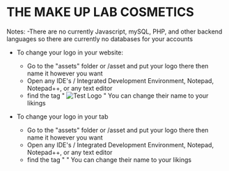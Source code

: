# THE MAKE UP LAB COSMETICS

Notes:
-There are no currently Javascript, mySQL, PHP, and other backend languages so there are currently no databases for your accounts 

- To change your logo in your website:
    - Go to the "assets" folder or /asset and put your logo there then name it however you want
    - Open any IDE's / Integrated Development Environment, Notepad, Notepad++, or any text editor
    - find the tag " <img src="assets/test-loggo.png" alt="Test Logo" class="test-logo"> " You can change their name to your likings

- To change your logo in your tab
     - Go to the "assets" folder or /asset and put your logo there then name it however you want
    - Open any IDE's / Integrated Development Environment, Notepad, Notepad++, or any text editor
    - find the tag " <link rel="icon" type="image/png" href="test-logo.png"> " You can change their name to your likings

